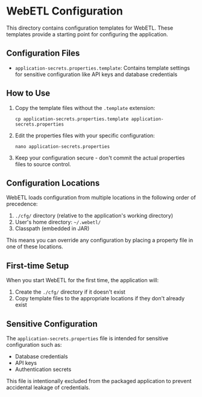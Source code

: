 # WebETL Configuration

This directory contains configuration templates for WebETL. These templates provide a starting point for configuring the application.

## Configuration Files

- `application-secrets.properties.template`: Contains template settings for sensitive configuration like API keys and database credentials

## How to Use

1. Copy the template files without the `.template` extension:
   ```
   cp application-secrets.properties.template application-secrets.properties
   ```

2. Edit the properties files with your specific configuration:
   ```
   nano application-secrets.properties
   ```

3. Keep your configuration secure - don't commit the actual properties files to source control.

## Configuration Locations

WebETL loads configuration from multiple locations in the following order of precedence:

1. `./cfg/` directory (relative to the application's working directory)
2. User's home directory: `~/.webetl/`
3. Classpath (embedded in JAR)

This means you can override any configuration by placing a property file in one of these locations.

## First-time Setup

When you start WebETL for the first time, the application will:

1. Create the `./cfg/` directory if it doesn't exist
2. Copy template files to the appropriate locations if they don't already exist

## Sensitive Configuration

The `application-secrets.properties` file is intended for sensitive configuration such as:

- Database credentials
- API keys
- Authentication secrets

This file is intentionally excluded from the packaged application to prevent accidental leakage of credentials. 